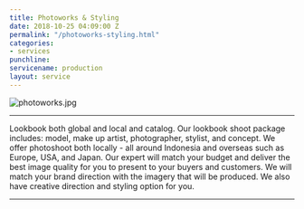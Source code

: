 ```yaml
---
title: Photoworks & Styling
date: 2018-10-25 04:09:00 Z
permalink: "/photoworks-styling.html"
categories:
- services
punchline: 
servicename: production
layout: service
---
```


![photoworks.jpg](/uploads/photoworks.jpg)

---

Lookbook both global and local and catalog.
Our lookbook shoot package includes: model, make up artist, photographer, stylist, and concept. We offer photoshoot both locally - all around Indonesia and overseas such as Europe, USA, and Japan. Our expert will match your budget and deliver the best image quality for you to present to your buyers and customers. We will match your brand direction with the imagery that will be produced. We also have creative direction and styling option for you.

---

